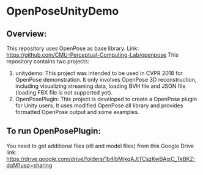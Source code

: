 # OpenPoseUnityDemo

## Overview: 
This repository uses OpenPose as base library. Link: https://github.com/CMU-Perceptual-Computing-Lab/openpose
This repository contains two projects: 
1. unitydemo: This project was intended to be used in CVPR 2018 for OpenPose demonstration. It only involves OpenPose 3D reconstruction, including visualizing streaming data, loading BVH file and JSON file (loading FBX file is not supported yet). 
2. OpenPosePlugin: This project is developed to create a OpenPose plugin for Unity users. It uses modified OpenPose dll library and provides formatted OpenPose output and some examples. 

## To run OpenPosePlugin: 
You need to get additional files (dll and model files) from this Google Drive link:
https://drive.google.com/drive/folders/1b4lbMjkqAJtTCszKwBAjxC_TeBKZ-dqM?usp=sharing
